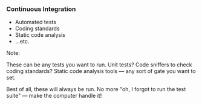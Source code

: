 ### Continuous Integration

* <!-- .element: class="fragment" --> Automated tests
* <!-- .element: class="fragment" --> Coding standards
* <!-- .element: class="fragment" --> Static code analysis
* <!-- .element: class="fragment" --> ...etc.

Note:

These can be any tests you want to run. Unit tests? Code sniffers to check coding standards? Static code analysis tools — any sort of gate you want to set.

Best of all, these will always be run. No more "oh, I forgot to run the test suite" — make the computer handle it!
